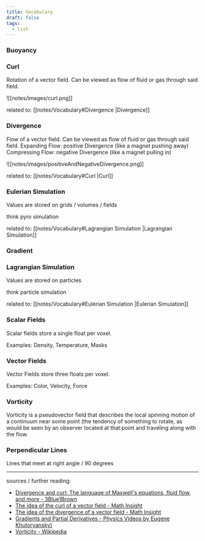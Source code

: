 ```yaml
---
title: Vocabulary
draft: false
tags:
  - list
---
```


### Buoyancy

### Curl

Rotation of a vector field. Can be viewed as flow of fluid or gas through said field.

![[notes/images/curl.png]]

related to: [[notes/Vocabulary#Divergence |Divergence]]

### Divergence

Flow of a vector field. Can be viewed as flow of fluid or gas through said field.
Expanding Flow: positive Divergence (like a magnet pushing away)
Compressing Flow: negative Divergence (like a magnet pulling in)

![[notes/images/positiveAndNegativeDivergence.png]]

related to: [[notes/Vocabulary#Curl |Curl]]

### Eulerian Simulation

Values are stored on grids / volumes / fields

think pyro simulation

related to: [[notes/Vocabulary#Lagrangian Simulation |Lagrangian Simulation]]

### Gradient

### Lagrangian Simulation

Values are stored on particles

think particle simulation

related to: [[notes/Vocabulary#Eulerian Simulation |Eulerian Simulation]]

### Scalar Fields

Scalar fields store a single float per voxel.

Examples: Density, Temperature, Masks

### Vector Fields

Vector Fields store three floats per voxel.

Examples: Color, Velocity, Force

### Vorticity

Vorticity is a pseudovector field that describes the local spinning motion of a continuum near some point (the tendency of something to rotate, as would be seen by an observer located at that point and traveling along with the flow.

### Perpendicular Lines

Lines that meet at right angle / 90 degrees


---

sources / further reading:
- [Divergence and curl: The language of Maxwell's equations, fluid flow, and more - 3Blue1Brown](https://www.youtube.com/watch?v=rB83DpBJQsE)
- [The idea of the curl of a vector field - Math Insight](https://mathinsight.org/curl_idea)
- [The idea of the divergence of a vector field - Math Insight](https://mathinsight.org/divergence_idea)
- [Gradients and Partial Derivatives - Physics Videos by Eugene Khutoryansky)](https://www.youtube.com/watch?v=GkB4vW16QHI)
- [Vorticity - Wikipedia](https://en.wikipedia.org/wiki/Vorticity)

